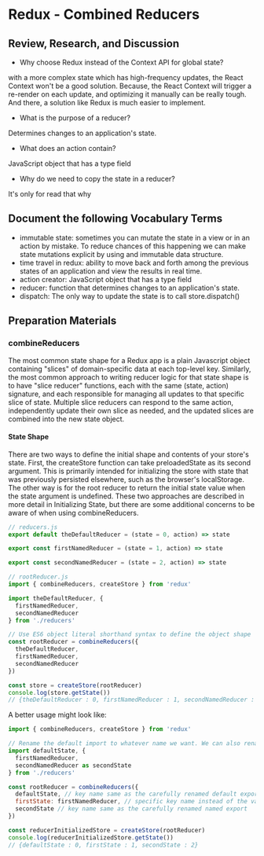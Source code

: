 # Redux - Combined Reducers

## Review, Research, and Discussion

* Why choose Redux instead of the Context API for global state?

with a more complex state which has high-frequency updates, the React Context won't be a good solution. Because, the React Context will trigger a re-render on each update, and optimizing it manually can be really tough. And there, a solution like Redux is much easier to implement.


* What is the purpose of a reducer?

Determines changes to an application's state.

* What does an action contain?

JavaScript object that has a type field

* Why do we need to copy the state in a reducer?

It's only for read that why

## Document the following Vocabulary Terms

* immutable state: sometimes you can mutate the state in a view or in an action by mistake. To reduce chances of this happening we can make state mutations explicit by using and immutable data structure.
* time travel in redux:  ability to move back and forth among the previous states of an application and view the results in real time. 
* action creator: JavaScript object that has a type field
* reducer: function that determines changes to an application's state.
* dispatch:  The only way to update the state is to call store.dispatch()

## Preparation Materials

### combineReducers
The most common state shape for a Redux app is a plain Javascript object containing "slices" of domain-specific data at each top-level key. Similarly, the most common approach to writing reducer logic for that state shape is to have "slice reducer" functions, each with the same (state, action) signature, and each responsible for managing all updates to that specific slice of state. Multiple slice reducers can respond to the same action, independently update their own slice as needed, and the updated slices are combined into the new state object.

#### State Shape
There are two ways to define the initial shape and contents of your store's state. First, the createStore function can take preloadedState as its second argument. This is primarily intended for initializing the store with state that was previously persisted elsewhere, such as the browser's localStorage. The other way is for the root reducer to return the initial state value when the state argument is undefined. These two approaches are described in more detail in Initializing State, but there are some additional concerns to be aware of when using combineReducers.

```js
// reducers.js
export default theDefaultReducer = (state = 0, action) => state

export const firstNamedReducer = (state = 1, action) => state

export const secondNamedReducer = (state = 2, action) => state

// rootReducer.js
import { combineReducers, createStore } from 'redux'

import theDefaultReducer, {
  firstNamedReducer,
  secondNamedReducer
} from './reducers'

// Use ES6 object literal shorthand syntax to define the object shape
const rootReducer = combineReducers({
  theDefaultReducer,
  firstNamedReducer,
  secondNamedReducer
})

const store = createStore(rootReducer)
console.log(store.getState())
// {theDefaultReducer : 0, firstNamedReducer : 1, secondNamedReducer : 2}
```

A better usage might look like:

```js
import { combineReducers, createStore } from 'redux'

// Rename the default import to whatever name we want. We can also rename a named import.
import defaultState, {
  firstNamedReducer,
  secondNamedReducer as secondState
} from './reducers'

const rootReducer = combineReducers({
  defaultState, // key name same as the carefully renamed default export
  firstState: firstNamedReducer, // specific key name instead of the variable name
  secondState // key name same as the carefully renamed named export
})

const reducerInitializedStore = createStore(rootReducer)
console.log(reducerInitializedStore.getState())
// {defaultState : 0, firstState : 1, secondState : 2}

```